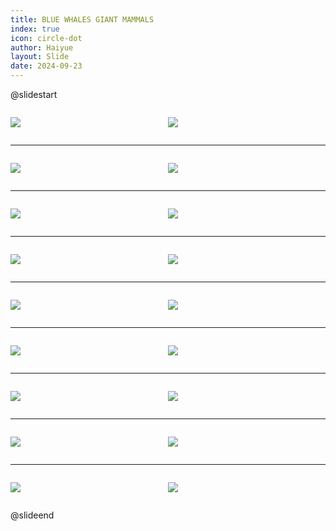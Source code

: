 ```yaml
---
title: BLUE WHALES GIANT MAMMALS
index: true
icon: circle-dot
author: Haiyue
layout: Slide
date: 2024-09-23
---
```

 
@slidestart

<div style="display:flex">
<div style="flex:1">

![](https://raw.githubusercontent.com/yclord/reading/refs/heads/master/english/Level-R/BLUE%20WHALES%20GIANT%20MAMMALS/001.webp)
</div>
<div style="flex:1">

![](https://raw.githubusercontent.com/yclord/reading/refs/heads/master/english/Level-R/BLUE%20WHALES%20GIANT%20MAMMALS/002.webp)
</div>
</div>

---

<div style="display:flex">
<div style="flex:1">

![](https://raw.githubusercontent.com/yclord/reading/refs/heads/master/english/Level-R/BLUE%20WHALES%20GIANT%20MAMMALS/003.webp)
</div>
<div style="flex:1">

![](https://raw.githubusercontent.com/yclord/reading/refs/heads/master/english/Level-R/BLUE%20WHALES%20GIANT%20MAMMALS/004.webp)
</div>
</div>

---

<div style="display:flex">
<div style="flex:1">

![](https://raw.githubusercontent.com/yclord/reading/refs/heads/master/english/Level-R/BLUE%20WHALES%20GIANT%20MAMMALS/005.webp)
</div>
<div style="flex:1">

![](https://raw.githubusercontent.com/yclord/reading/refs/heads/master/english/Level-R/BLUE%20WHALES%20GIANT%20MAMMALS/006.webp)
</div>
</div>

---

<div style="display:flex">
<div style="flex:1">

![](https://raw.githubusercontent.com/yclord/reading/refs/heads/master/english/Level-R/BLUE%20WHALES%20GIANT%20MAMMALS/007.webp)
</div>
<div style="flex:1">

![](https://raw.githubusercontent.com/yclord/reading/refs/heads/master/english/Level-R/BLUE%20WHALES%20GIANT%20MAMMALS/008.webp)
</div>
</div>

---

<div style="display:flex">
<div style="flex:1">

![](https://raw.githubusercontent.com/yclord/reading/refs/heads/master/english/Level-R/BLUE%20WHALES%20GIANT%20MAMMALS/009.webp)
</div>
<div style="flex:1">

![](https://raw.githubusercontent.com/yclord/reading/refs/heads/master/english/Level-R/BLUE%20WHALES%20GIANT%20MAMMALS/010.webp)
</div>
</div>

---

<div style="display:flex">
<div style="flex:1">

![](https://raw.githubusercontent.com/yclord/reading/refs/heads/master/english/Level-R/BLUE%20WHALES%20GIANT%20MAMMALS/011.webp)
</div>
<div style="flex:1">

![](https://raw.githubusercontent.com/yclord/reading/refs/heads/master/english/Level-R/BLUE%20WHALES%20GIANT%20MAMMALS/012.webp)
</div>
</div>

---

<div style="display:flex">
<div style="flex:1">

![](https://raw.githubusercontent.com/yclord/reading/refs/heads/master/english/Level-R/BLUE%20WHALES%20GIANT%20MAMMALS/013.webp)
</div>
<div style="flex:1">

![](https://raw.githubusercontent.com/yclord/reading/refs/heads/master/english/Level-R/BLUE%20WHALES%20GIANT%20MAMMALS/014.webp)
</div>
</div>

---

<div style="display:flex">
<div style="flex:1">

![](https://raw.githubusercontent.com/yclord/reading/refs/heads/master/english/Level-R/BLUE%20WHALES%20GIANT%20MAMMALS/015.webp)
</div>
<div style="flex:1">

![](https://raw.githubusercontent.com/yclord/reading/refs/heads/master/english/Level-R/BLUE%20WHALES%20GIANT%20MAMMALS/016.webp)
</div>
</div>

---

<div style="display:flex">
<div style="flex:1">

![](https://raw.githubusercontent.com/yclord/reading/refs/heads/master/english/Level-R/BLUE%20WHALES%20GIANT%20MAMMALS/017.webp)
</div>
<div style="flex:1">

![](https://raw.githubusercontent.com/yclord/reading/refs/heads/master/english/Level-R/BLUE%20WHALES%20GIANT%20MAMMALS/018.webp)
</div>
</div>

@slideend